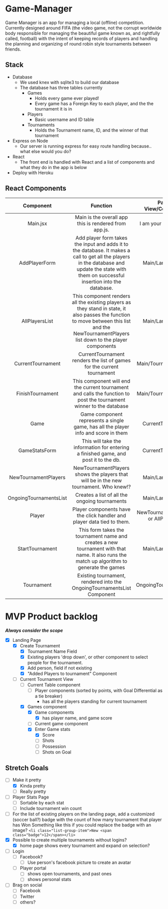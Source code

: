 # Game-Manager

Game Manager is an app for managing a local (offline) competition. Currently designed around FIFA (the video game, not the corrupt worldwide body responsible for managing the beautiful game known as, and rightfully called, football) with the intent of keeping records of players and handling the planning and organizing of round robin style tournaments between friends.

## Stack
  - Database
    - We used knex with sqlite3 to build our database
    - The database has three tables currently
      - Games
        - Holds every game ever played!
        - Every game has a Foreign Key to each player, and the the tournament it is in
      - Players
        - Basic username and ID table
      - Tournaments
        - Holds the Tournament name, ID, and the winner of that tournament
  - Express on Node
    - Our server is running express for easy route handling because.. what else would you do?
  - React
    - The front end is handled with React and a list of components and what they do in the app is below
  - Deploy with Heroku


## React Components
| Component | Function | Parent View/Component | Statefull? |
|:----------------------:|:---------------------------------------------------------------------------------------------------------------------------------------------------------------------------------------------:|:--------------------------------------:|:----------:|
| Main.jsx | Main is the overall app this is rendered from app.js. | I am your Father, luke. | Yes |
| AddPlayerForm | Add player form takes the input and adds it to the database. It makes a call to get all the players in the database and update the state with them on successful insertion into the database. | Main/Landing page | Yes |
| AllPlayersList | This component renders all the existing players as they stand in state, it also passes the function to move between this list and the NewTournamentPlayers list down to the player components | Main/Landing page | No |
| CurrentTournament | CurrentTournament renders the list of games for the current tournament | Main/Tournament 'View' | No |
| FinishTournament | This component will end the current tournament and calls the function to post the tournament winner to the database | Main/Tournament 'View' | No |
| Game | Game component represents a single game, has all the player info and score in them | CurrentTournament | No |
| GameStatsForm | This will take the information for entering a finished game, and post it to the db. | CurrentTournament | Yes |
| NewTournamentPlayers | NewTournamentPlayers shows the players that will be in the new tournament. Who knew!? | Main/Landing page | No |
| OngoingTournamentsList | Creates a list of all the ongoing tournaments | Main/Landing page | No |
| Player | Player components have the click handler and player data tied to them.  | NewTournamentPlayers, or AllPlayerList | No |
| StartTournament | This form takes the tournament name and creates a new tournament with that name. It also runs the match up algorithm to generate the games | Main/Landing Page | Yes |
| Tournament | Existing tournament, rendered into the OngoingTournamentsList Component | OngoingTournamentsList | No |
# MVP Product backlog
  **_Always consider the scope_**
  - [x] Landing Page
    - [x] Create Tournament
      - [x] Tournament Name Field
      - [x] Existing players 'drop down', or other component to select people for the tournament.
      - [x] Add person, field if not existing
      - [x] "Added Players to tournament" Component
    - [ ] Current Tournament View
      - [ ] Current Table component
        - [ ] Player components (sorted by points, with Goal Differential as a tie breaker)
          - has all the players standing for current tournament
      - [x] Games component
        - [x] Game components
          - [x] has player name, and game score
        - [ ] Current game component
        - [x] Enter Game stats
          - [x] Score
          - [ ] Shots
          - [ ] Possession
          - [ ] Shots on Goal

## Stretch Goals

  - [ ] Make it pretty
    - [x] Kinda pretty
    - [ ] Really pretty
  - [ ] Player Stats Page
    - [ ] Sortable by each stat
    - [ ] Include tournament win count
  - [ ] For the list of existing players on the landing page, add a customized (soccer ball?) badge with the count of how many tournament that player has Won
    Something like this if you could replace the badge with an image?
      `<li class="list-group-item">New <span class="badge">12</span></li>`
  - [x] Possible to create multiple tournaments without logins?
    - [x] home page shows every tournament and expand on selection?
  - [ ] Login
    - [ ] Facebook?
      - [ ] Use person's facebook picture to create an avatar
    - [ ] Player portal
      - [ ] shows open tournaments, and past ones
      - [ ] shows personal stats
  - [ ] Brag on social
    - [ ] Facebook
    - [ ] Twitter
    - [ ] others?
